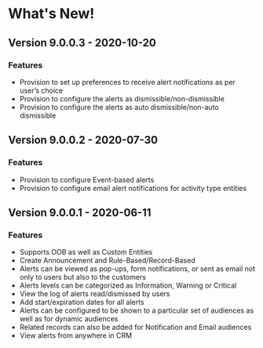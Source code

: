 # What's New!

## Version 9.0.0.3 - 2020-10-20

### Features

* Provision to set up preferences to receive alert notifications as per user’s choice
* Provision to configure the alerts as dismissible/non-dismissible
* Provision to configure the alerts as auto dismissible/non-auto dismissible

## Version 9.0.0.2 - 2020-07-30

### Features

* Provision to configure Event-based alerts&#x20;
* Provision to configure email alert notifications for activity type entities

## Version 9.0.0.1 - 2020-06-11

### Features

* Supports OOB as well as Custom Entities&#x20;
* Create Announcement and Rule-Based/Record-Based
* Alerts can be viewed as pop-ups, form notifications, or sent as email not only to users but also to the customers
* Alerts levels can be categorized as Information, Warning or Critical&#x20;
* View the log of alerts read/dismissed by users&#x20;
* Add start/expiration dates for all alerts&#x20;
* Alerts can be configured to be shown to a particular set of audiences as well as for dynamic audiences
* Related records can also be added for Notification and Email audiences&#x20;
* View alerts from anywhere in CRM

